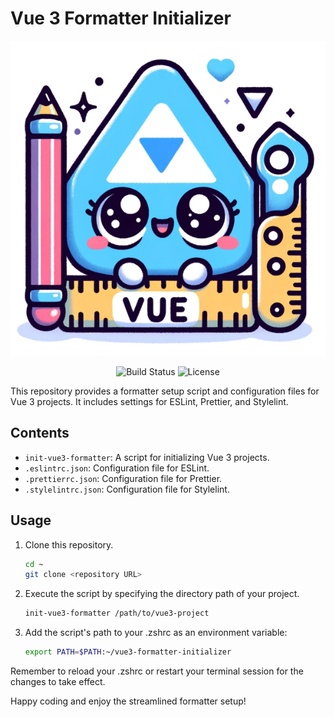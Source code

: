# Vue 3 Formatter Initializer

<p align="center">
  <img src="./images/vue3_formatter_logo_resized.png" alt="Vue 3 Formatter Logo">
</p>

<p align="center">
  <img src="https://img.shields.io/badge/build-passing-brightgreen" alt="Build Status">
  <img src="https://img.shields.io/badge/license-MIT-blue" alt="License">
</p>

This repository provides a formatter setup script and configuration files for Vue 3 projects. It includes settings for ESLint, Prettier, and Stylelint.

## Contents

- `init-vue3-formatter`: A script for initializing Vue 3 projects.
- `.eslintrc.json`: Configuration file for ESLint.
- `.prettierrc.json`: Configuration file for Prettier.
- `.stylelintrc.json`: Configuration file for Stylelint.

## Usage

1. Clone this repository.

   ```bash
   cd ~
   git clone <repository URL>
   ```

2. Execute the script by specifying the directory path of your project.

   ```bash
   init-vue3-formatter /path/to/vue3-project
   ```

3. Add the script's path to your .zshrc as an environment variable:

   ```bash
   export PATH=$PATH:~/vue3-formatter-initializer
   ```

Remember to reload your .zshrc or restart your terminal session for the changes to take effect.

Happy coding and enjoy the streamlined formatter setup!
